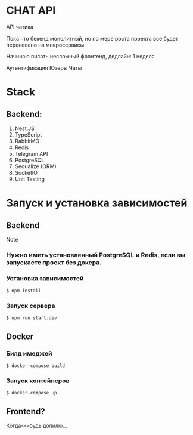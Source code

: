 <h1>CHAT API</h1>
<p>API чатика</p>

<p>Пока что бекенд монолитный, но по мере роста проекта все будет перенесено на микросервисы </p>
<p>Начинаю писать несложный фронтенд, дедлайн: 1 неделя</p>

Аутентификация
Юзеры
Чаты

<h1>Stack</h1>

<h2>Backend: </h2>

1. Nest.JS
2. TypeScript
3. RabbitMQ
4. Redis
5. Telegram API
6. PostgreSQL
7. Sequalize (ORM)
8. SocketIO
9. Unit Testing

<h1>Запуск и установка зависимостей</h1>

<h2>Backend</h2>

> [!NOTE]
> ### Нужно иметь установленный PostgreSQL и Redis, если вы запускаете проект без докера.

### Установка зависимостей

```
$ npm install
```

### Запуск сервера

```
$ npm run start:dev
```

<h2>Docker</h2>


### Билд имеджей

```
$ docker-compose build
```

### Запуск контейнеров

```
$ docker-compose up
```

<h2>Frontend?</h2>
<p>Когда-нибудь допилю...</p>
